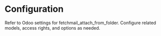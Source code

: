 # Configuration

Refer to Odoo settings for fetchmail_attach_from_folder. Configure related models, access rights, and options as needed.
